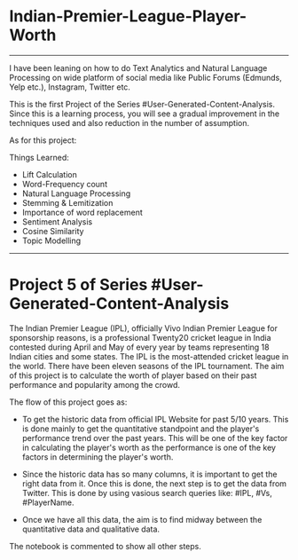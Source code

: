 # Indian-Premier-League-Player-Worth

****************************************************************************
I have been leaning on how to do Text Analytics and Natural Language Processing on wide platform of social media like Public Forums (Edmunds, Yelp etc.), Instagram, Twitter etc.

This is the first Project of the Series #User-Generated-Content-Analysis. Since this is a learning process, you will see a gradual improvement in the techniques used and also reduction in the number of assumption. 

As for this project: 

Things Learned:
* Lift Calculation
* Word-Frequency count
* Natural Language Processing
* Stemming & Lemitization
* Importance of word replacement
* Sentiment Analysis
* Cosine Similarity
* Topic Modelling
****************************************************************************

# Project 5 of Series #User-Generated-Content-Analysis
The Indian Premier League (IPL), officially Vivo Indian Premier League for sponsorship reasons, is a professional Twenty20 cricket league in India contested during April and May of every year by teams representing 18 Indian cities and some states. The IPL is the most-attended cricket league in the world. There have been eleven seasons of the IPL tournament. The aim of this project is to calculate the worth of player based on their past performance and popularity among the crowd.

The flow of this project goes as:

* To get the historic data from official IPL Website for past 5/10 years. This is done mainly to get the quantitative standpoint and the player's performance trend over the past years. This will be one of the key factor in calculating the player's worth as the performance is one of the key factors in determining the player's worth. 

* Since the historic data has so many columns, it is important to get the right data from it. Once this is done, the next step is to get the data from Twitter. This is done by using vasious search queries like: #IPL<year>, #<TeamA>Vs<TeamB>, #PlayerName.
  
* Once we have all this data, the aim is to find midway between the quantitative data and qualitative data.

The notebook is commented to show all other steps.
